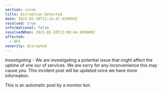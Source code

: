 ```yaml
---
section: issue
title: Disruption Detected
date: 2021-02-28T13:14:47.659094Z
resolved: true
informational: false
resolvedWhen: 2021-02-28T13:08:44.965080Z
affected:
  - API
severity: disrupted
---
```

*Investigating* - We are investigating a potential issue that might affect the uptime of one our of services. We are sorry for any inconvenience this may cause you. This incident post will be updated once we have more information.

This is an automatic post by a monitor bot.
        